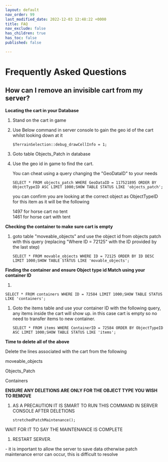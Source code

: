 ```yaml
---
layout: default
nav_order: 99
last_modified_date: 2022-12-03 12:48:22 +0000
title: FAQ
nav_exclude: false
has_children: true
has_toc: false
published: false

---
```

# Frequently Asked Questions

## How can I remove an invisible cart from my server?

**Locating the cart in your Database**

1. Stand on the cart in game
2. Use Below command in server console to gain the geo id of the cart whilst looking down at it

       $TerrainSelection::debug_drawCellInfo = 1;
3. Goto table Objects_Patch in database
4. Use the geo id in game to find the cart.

   You can cheat using a query changing the "GeoDataID" to your needs

       SELECT * FROM objects_patch WHERE GeoDataID = 117521895 ORDER BY ObjectTypeID ASC LIMIT 1000;SHOW TABLE STATUS LIKE 'objects_patch';

   you can confirm you are looking at the correct object as ObjectTypeID for this item as it will be the following

   1497 for horse cart no tent  
   1461 for horse cart with tent

**Checking the container to make sure cart is empty**

1. goto table "moveable_objects" and use the object id from objects patch with this query (replacing "Where ID = 72125" with the ID provided by the last step)

       SELECT * FROM movable_objects WHERE ID = 72125 ORDER BY ID DESC LIMIT 1000;SHOW TABLE STATUS LIKE 'movable_objects';

**Finding the container and ensure Object type id Match using your container ID**

1. 

    SELECT * FROM containers WHERE ID = 72584 LIMIT 1000;SHOW TABLE STATUS LIKE 'containers';

1. Goto the items table and use your container ID with the following query, any items inside the cart will show up. in this case cart is empty so no need to transfer items to new container.

       SELECT * FROM items WHERE ContainerID = 72584 ORDER BY ObjectTypeID ASC LIMIT 1000;SHOW TABLE STATUS LIKE 'items';

**Time to delete all of the above**

Delete the lines associated with the cart from the following

moveable_objects

Objects_Patch

Containers

**ENSURE ANY DELETIONS ARE ONLY FOR THE OBJECT TYPE YOU WISH TO REMOVE**

1. AS A PRECAUTION IT IS SMART TO RUN THIS COMMAND IN SERVER CONSOLE AFTER DELETIONS

       stretchedPatchMaintenance();

WAIT FOR IT TO SAY THE MAINTENANCE IS COMPLETE

1. RESTART SERVER.

\- it is important to allow the server to save data otherwise patch maintenance error can occur, this is difficult to resolve